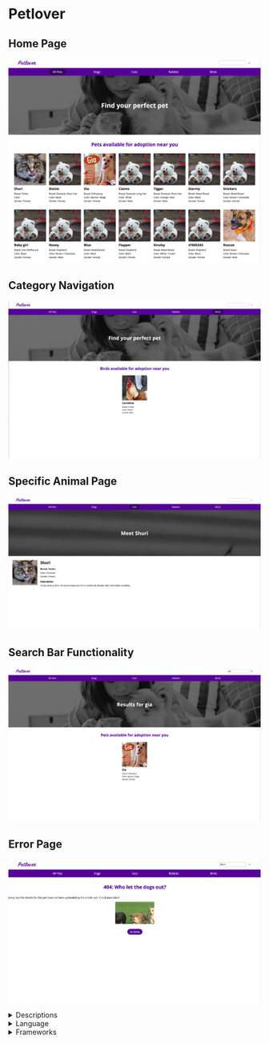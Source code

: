 # Petlover

## Home Page
![Screenshot](homepage.png)

## Category Navigation
![Screenshot](category.png)

## Specific Animal Page
![Screenshot](specificpage.png)

## Search Bar Functionality
![Screenshot](search.png)

## Error Page
![Screenshot](detailsnotfound.png)

<details>
    <summary>Descriptions</summary>
    An adoption website that lets users view all the animal listings of available pets that are up for adoption. Website lets your view all the pets or search by categories. You can also see specific information regarding each pet in their perspective profile page.
</details>

<details>
    <summary>Language</summary>
    Javascript
</details>

<details>
    <summary>Frameworks</summary>
    React
</details>